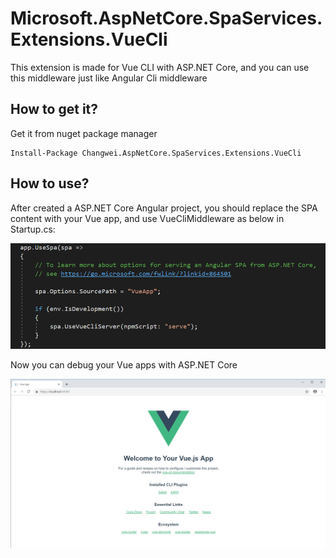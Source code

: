 # Microsoft.AspNetCore.SpaServices.Extensions.VueCli

This extension is made for Vue CLI with ASP.NET Core, and you can use this middleware just like Angular Cli middleware

## How to get it?

Get it from nuget package manager
```
Install-Package Changwei.AspNetCore.SpaServices.Extensions.VueCli
```

## How to use?

After created a ASP.NET Core Angular project, you should replace the SPA content with your Vue app, and use VueCliMiddleware as below in Startup.cs:

![VS Integration](https://github.com/ChangweiZhang/Microsoft.AspNetCore.SpaServices.Extensions.VueCli/blob/master/vs.png?raw=true)

Now you can debug your Vue apps with ASP.NET Core 

![Run](https://github.com/ChangweiZhang/Microsoft.AspNetCore.SpaServices.Extensions.VueCli/blob/master/demo.png?raw=true)
